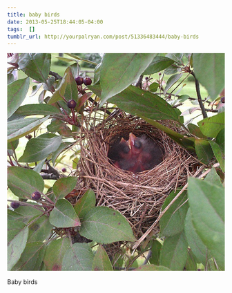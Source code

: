 ```yaml
---
title: baby birds
date: 2013-05-25T18:44:05-04:00
tags:  []
tumblr_url: http://yourpalryan.com/post/51336483444/baby-birds
---
```

![](/assets/images/tumblr/tumblr_mndlth0sY51qz77obo1_640.jpg)

Baby birds
